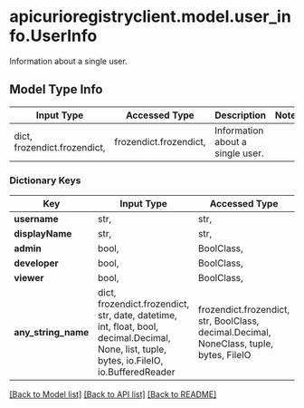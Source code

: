# apicurioregistryclient.model.user_info.UserInfo

Information about a single user.

## Model Type Info
Input Type | Accessed Type | Description | Notes
------------ | ------------- | ------------- | -------------
dict, frozendict.frozendict,  | frozendict.frozendict,  | Information about a single user. | 

### Dictionary Keys
Key | Input Type | Accessed Type | Description | Notes
------------ | ------------- | ------------- | ------------- | -------------
**username** | str,  | str,  |  | [optional] 
**displayName** | str,  | str,  |  | [optional] 
**admin** | bool,  | BoolClass,  |  | [optional] 
**developer** | bool,  | BoolClass,  |  | [optional] 
**viewer** | bool,  | BoolClass,  |  | [optional] 
**any_string_name** | dict, frozendict.frozendict, str, date, datetime, int, float, bool, decimal.Decimal, None, list, tuple, bytes, io.FileIO, io.BufferedReader | frozendict.frozendict, str, BoolClass, decimal.Decimal, NoneClass, tuple, bytes, FileIO | any string name can be used but the value must be the correct type | [optional]

[[Back to Model list]](../../README.md#documentation-for-models) [[Back to API list]](../../README.md#documentation-for-api-endpoints) [[Back to README]](../../README.md)


